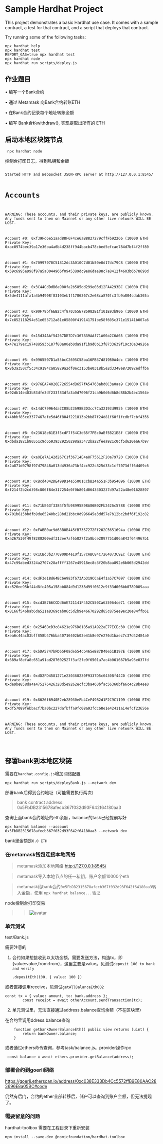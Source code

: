# Sample Hardhat Project

This project demonstrates a basic Hardhat use case. It comes with a sample contract, a test for that contract, and a script that deploys that contract.

Try running some of the following tasks:

```shell
npx hardhat help
npx hardhat test
REPORT_GAS=true npx hardhat test
npx hardhat node
npx hardhat run scripts/deploy.js
```

## 作业题目
• 编写⼀个Bank合约

• 通过 Metamask 向Bank合约转账ETH

• 在Bank合约记录每个地址转账⾦额

• 编写 Bank合约withdraw(), 实现提取出所有的 ETH
## 启动本地区块链节点

`` npx hardhat node``


<datails>
<summary>控制台打印日志，得到私钥和余额</summary>
<pre><code> 
Started HTTP and WebSocket JSON-RPC server at http://127.0.0.1:8545/

Accounts
========

WARNING: These accounts, and their private keys, are publicly known.
Any funds sent to them on Mainnet or any other live network WILL BE LOST.

Account #0: 0xf39Fd6e51aad88F6F4ce6aB8827279cffFb92266 (10000 ETH)
Private Key: 0xac0974bec39a17e36ba4a6b4d238ff944bacb478cbed5efcae784d7bf4f2ff80

Account #1: 0x70997970C51812dc3A010C7d01b50e0d17dc79C8 (10000 ETH)
Private Key: 0x59c6995e998f97a5a0044966f0945389dc9e86dae88c7a8412f4603b6b78690d

Account #2: 0x3C44CdDdB6a900fa2b585dd299e03d12FA4293BC (10000 ETH)
Private Key: 0x5de4111afa1a4b94908f83103eb1f1706367c2e68ca870fc3fb9a804cdab365a

Account #3: 0x90F79bf6EB2c4f870365E785982E1f101E93b906 (10000 ETH)
Private Key: 0x7c852118294e51e653712a81e05800f419141751be58f605c371e15141b007a6

Account #4: 0x15d34AAf54267DB7D7c367839AAf71A00a2C6A65 (10000 ETH)
Private Key: 0x47e179ec197488593b187f80a00eb0da91f1b9d0b13f8733639f19c30a34926a

Account #5: 0x9965507D1a55bcC2695C58ba16FB37d819B0A4dc (10000 ETH)
Private Key: 0x8b3a350cf5c34c9194ca85829a2df0ec3153be0318b5e2d3348e872092edffba

Account #6: 0x976EA74026E726554dB657fA54763abd0C3a0aa9 (10000 ETH)
Private Key: 0x92db14e403b83dfe3df233f83dfa3a0d7096f21ca9b0d6d6b8d88b2b4ec1564e

Account #7: 0x14dC79964da2C08b23698B3D3cc7Ca32193d9955 (10000 ETH)
Private Key: 0x4bbbf85ce3377467afe5d46f804f221813b2bb87f24d81f60f1fcdbf7cbf4356

Account #8: 0x23618e81E3f5cdF7f54C3d65f7FBc0aBf5B21E8f (10000 ETH)
Private Key: 0xdbda1821b80551c9d65939329250298aa3472ba22feea921c0cf5d620ea67b97

Account #9: 0xa0Ee7A142d267C1f36714E4a8F75612F20a79720 (10000 ETH)
Private Key: 0x2a871d0798f97d79848a013d4936a73bf4cc922c825d33c1cf7073dff6d409c6

Account #10: 0xBcd4042DE499D14e55001CcbB24a551F3b954096 (10000 ETH)
Private Key: 0xf214f2b2cd398c806f84e317254e0f0b801d0643303237d97a22a48e01628897

Account #11: 0x71bE63f3384f5fb98995898A86B02Fb2426c5788 (10000 ETH)
Private Key: 0x701b615bbdfb9de65240bc28bd21bbc0d996645a3dd57e7b12bc2bdf6f192c82

Account #12: 0xFABB0ac9d68B0B445fB7357272Ff202C5651694a (10000 ETH)
Private Key: 0xa267530f49f8280200edf313ee7af6b827f2a8bce2897751d06a843f644967b1

Account #13: 0x1CBd3b2770909D4e10f157cABC84C7264073C9Ec (10000 ETH)
Private Key: 0x47c99abed3324a2707c28affff1267e45918ec8c3f20b8aa892e8b065d2942dd

Account #14: 0xdF3e18d64BC6A983f673Ab319CCaE4f1a57C7097 (10000 ETH)
Private Key: 0xc526ee95bf44d8fc405a158bb884d9d1238d99f0612e9f33d006bb0789009aaa

Account #15: 0xcd3B766CCDd6AE721141F452C550Ca635964ce71 (10000 ETH)
Private Key: 0x8166f546bab6da521a8369cab06c5d2b9e46670292d85c875ee9ec20e84ffb61

Account #16: 0x2546BcD3c84621e976D8185a91A922aE77ECEc30 (10000 ETH)
Private Key: 0xea6c44ac03bff858b476bba40716402b03e41b8e97e276d1baec7c37d42484a0

Account #17: 0xbDA5747bFD65F08deb54cb465eB87D40e51B197E (10000 ETH)
Private Key: 0x689af8efa8c651a91ad287602527f3af2fe9f6501a7ac4b061667b5a93e037fd

Account #18: 0xdD2FD4581271e230360230F9337D5c0430Bf44C0 (10000 ETH)
Private Key: 0xde9be858da4a475276426320d5e9262ecfc3ba460bfac56360bfa6c4c28b4ee0

Account #19: 0x8626f6940E2eb28930eFb4CeF49B2d1F2C9C1199 (10000 ETH)
Private Key: 0xdf57089febbacf7ba0bc227dafbffa9fc08a93fdc68e1e42411a14efcf23656e

WARNING: These accounts, and their private keys, are publicly known.
Any funds sent to them on Mainnet or any other live network WILL BE LOST. 

 </code></pre>
</datails>

## 部署bank到本地区块链

需要在`hardhat.config.js`增加网络配置

``npx hardhat run scripts/deployBank.js --network dev``

部署bank后得到合约地址（可能需要执行两次）
>bank contract address: 0x5FbDB2315678afecb367f032d93F642f64180aa3

查询上面bank合约地址的eth余额，balance的task已经提前写好

``npx hardhat balance --account 0x5FbDB2315678afecb367f032d93F642f64180aa3 --network dev``

bank里金额是`0.0 ETH`

### 在metamask钱包连接本地网络
> metamask添加本地网络 http://127.0.0.1:8545/

> metamask导入本地节点的任一私钥，账户余额10000个eth

> metamask给bank合约`0x5FbDB2315678afecb367f032d93F642f64180aa3`转入金额，使用
`npx hardhat balance...`验证

node控制台打印交易
>>![avatar](img/给bank合约转账.png)

### 单元测试
test/Bank.js

需要注意的

1. 合约如果想接收到以太坊金额，需要发送方法，构造tx，即{value:value,from:from}，这里主要是value。见测试`deposit 100 to bank and verify`

    ``.depositEth(100, { value: 100 })``

或者直接调用receive，见测试`getAllBalanceEth002`

````
const tx = { value: amount, to: bank.address };
        const receipt = await otherAccount.sendTransaction(tx);
````

2. 单元测试里，无法直接通过address.balance查询余额（不在区块里）

在合约里调用ddress.balance查询
````
    function getbankOwnerBalanceEth() public view returns (uint) {
        return bankOwner.balance;
    }
````
或者通过ethers命令查询，参考task/balance.js。provider操作rpc
````
 const balance = await ethers.provider.getBalance(address);
````

### 部署合约到goerli网络
https://goerli.etherscan.io/address/0xc038E333Db4Cc5572ffB9E80AAC283696E8a05BC#code

仍然有后门，合约的ether全部转移后，储户可以查询到账户金额，但无法提现了。

### 需要留意的问题
hardhat-toolbox 需要在工程目录下重新安装
````
npm install --save-dev @nomicfoundation/hardhat-toolbox
````